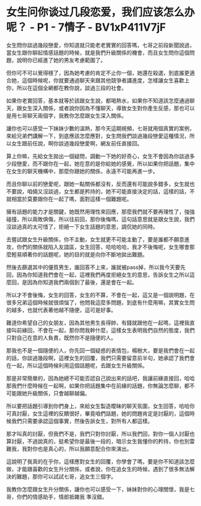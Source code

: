 # 女生问你谈过几段恋爱，我们应该怎么办呢？ - P1 - 7情子 - BV1xP411V7jF

女生問你談過幾段戀愛，你知道就只能老老實實的回答嗎，七哥之前段新聞說過，當女生跟你聊起情感話題的時候，就是我們升級關係的機會，而且女生問你這個問題，說明你已經進了她的男友考慮範圍了。

但你可不可以覺得穩了，因為她考慮的肯定不止你一個，她還在殺選，到底誰更適合她，這個時候呢，你就要通過聊天來跟其他競爭者講進度，怎樣讓女生喜歡上你，所以在這個全網都在教你說，談過三段的社會。

如果你老實回答，基本就等於該跟女生說，都喝熱水，如果你不知道該怎麼通過聊天，跟女生深入關係，或者說你因為不懂聊天，導致女生對你產生反感，那也可以是用七哥聊天兩個字，我教你怎麼跟女生深入關係。

讓你也可以感受一下妹妹少數的溫熱，那今天這期視頻，七哥就用個真實的案例，來給兄弟們講解一下，到底應該怎麼應對，女生問我們談過幾段戀愛這種情況，所以女生跟前任說，啊你談過幾段戀愛啊，網友前任直接回。

算上你嘛，先給女生拋出一個疑問，調動一下她的好奇心，女生不會因為你談過多少段戀愛，而不跟你在一起，她在意的是你給她的感覺，所以如果你把話題，集中在女生的聊天機構中，那麼你跟她的關係，永遠不可能再進一步。

而且你聊以前的戀愛呢，跟她一點關係都沒有，反而還有可能說多錯多，女生就也不要說，咱倆又沒談過，女生都是矜持的，她不可能直接決定的話，這樣的話，不就相當於莫要跟你在一起了嗎，面對這樣一個難題呢。

擁有話題的能力才是關鍵，她既然用理性來回應，那麼我們就不要再理性了，強強碰撞，所以兩敗俱傷，所以往前回，那你後悔嗎，這句話意思就是跟女生說，我們沒談過真的太可惜了，拒絕一下女生話題的意思，調侃她的同時。

去嘗試跟女生升級關係，你不主動，女生就更不可能主動了，要是誰都不願意進攻，你們的關係就陷入友誼區，女生回答，哈哈哈哈，我才不後悔呢，女生哪會那麼輕易順著你的話題呢，她的目的就是向你不斷地拋出難題。

然後去篩選其中的優質男生，誰回答不上來，誰就被pass掉，所以我今天要先回，因為你知道我們會在一起，這裡我們再度拒絕女生的意思，告訴女生之所以這麼回，是因為你知道我們兩個到了最後，還是會在一起。

所以才不會後悔，女生的回答，女生的不算，不會在一起，這又是一個說明題，在很多兄弟這個時候就很煩惱了，他問我這麼多問題，到底有什麼用嘛，其實女生問的越多，也就代表著他越不隨便，這可是好事。

難道你希望自己的女朋友，因為其他男生長得帥，有錢就跟他在一起嗎，這裡我直接叫前緣回，不會在一起，那你問我幹什麼，這樣女生表明我們自然的態度，我們只對自己在意的人負責，既然你不是隨便的人。

那我也不是一個隨便的人，你先回一個疑惑的表情包，楊樹大，要是我們會在一起的話，你談過幾段啊，這裡女生的回覆，我們只需要留意前半句，她承認了我們會在一起，所以這個時候利用這個話題呢，去跟女生升級關係。

那是非常簡單的，因為她總不可能否認自己說出來的話吧，我讓前緣直接回，哈哈那我們什麼時候在一起啊，如果你把話題集中在前緣的話題，你無論怎麼聊，都不可能跟她升級關係，只會越聊越偏。

所以要把話題引導到你們身上，來給女生製造曖昧的聊天氛圍，女生回答，哈哈你可真討厭，女生這裡的反饋很好，畢竟咱們話題，她的問題肯定是討厭的，這個時候我們只需要承認這個事實，然後告訴女生，對所有人都這樣。

那才叫真的討厭，但我們不是，我們只對你討厭，所以我們回，對你一個人討厭也算討厭，不過說真的，挺希望你是最後一段的，暗示女生我懂你的矜持，你也別雷難我，我對你也是真心的，所以我願意配合你來演出。

這說明了我真的在乎你，這樣應對女生的回覆，你學會了嗎，要是你不知道該怎麼做，才能跟喜歡的女生升分關係，或者說，你在追女生的時候，遇到了很多無法解決的難題，那你可以試試七哥，追女生三個字。

我教你怎麼跟女生升分關係，讓你也可以感受一下，妹妹對你的心理關懷，我是七哥，你們的情感助手，情郎抵雜我 準沒錯。